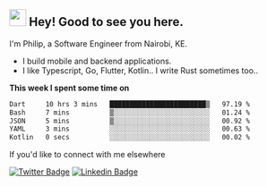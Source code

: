 <h2><img src="https://slackmojis.com/emojis/3643-cool-doge/download" width="30"/> Hey! Good to see you here.</h2>

<p>I'm Philip, a Software Engineer from Nairobi, KE. 

- I build mobile and backend applications.
- I like Typescript, Go, Flutter, Kotlin.. I write Rust sometimes too..</p>

**This week I spent some time on**
<!--START_SECTION:waka-->

```txt
Dart     10 hrs 3 mins   ████████████████████████▒   97.19 %
Bash     7 mins          ▒░░░░░░░░░░░░░░░░░░░░░░░░   01.24 %
JSON     5 mins          ▒░░░░░░░░░░░░░░░░░░░░░░░░   00.92 %
YAML     3 mins          ░░░░░░░░░░░░░░░░░░░░░░░░░   00.63 %
Kotlin   0 secs          ░░░░░░░░░░░░░░░░░░░░░░░░░   00.02 %
```

<!--END_SECTION:waka-->

If you'd like to connect with me elsewhere

[![Twitter Badge](https://img.shields.io/badge/-Twitter-1ca0f1?style=flat-square&labelColor=1ca0f1&logo=twitter&logoColor=white&link=https://twitter.com/_diogorodrigues)](https://twitter.com/kimathiphil)  [![Linkedin Badge](https://img.shields.io/badge/-LinkedIn-blue?style=flat-square&logo=Linkedin&logoColor=white&link=https://www.linkedin.com/in/philip-kimathi-2604a9114/)](https://www.linkedin.com/in/philip-kimathi-2604a9114/)
